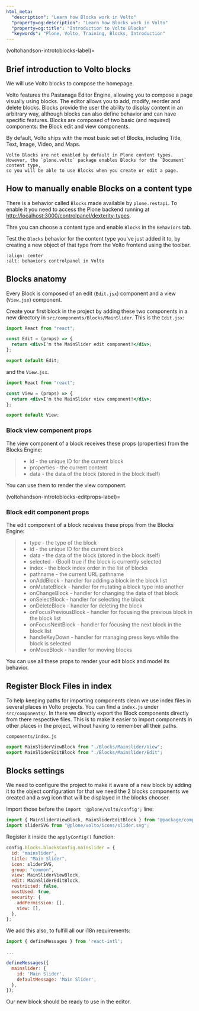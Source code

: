 ```yaml
---
html_meta:
  "description": "Learn how Blocks work in Volto"
  "property=og:description": "Learn how Blocks work in Volto"
  "property=og:title": "Introduction to Volto Blocks"
  "keywords": "Plone, Volto, Training, Blocks, Introduction"
---
```


(voltohandson-introtoblocks-label)=

## Brief introduction to Volto blocks

We will use Volto blocks to compose the homepage.

Volto features the Pastanaga Editor Engine, allowing you to compose a page visually using blocks.
The editor allows you to add, modify, reorder and delete blocks.
Blocks provide the user the ability to display content in an arbitrary way, although blocks can also define behavior and can have specific features.
Blocks are composed of two basic (and required) components: the Block edit and view components.

By default, Volto ships with the most basic set of Blocks, including Title, Text, Image, Video, and Maps.

```{note}
Volto Blocks are not enabled by default in Plone content types.
However, the `plone.volto` package enables Blocks for the `Document` content type,
so you will be able to use Blocks when you create or edit a page.
```

## How to manually enable Blocks on a content type

There is a behavior called `Blocks` made available by `plone.restapi`.
To enable it you need to access the Plone backend running at <http://localhost:3000/controlpanel/dexterity-types>.

Thre you can choose a content type and enable `Blocks` in the `Behaviors` tab.

Test the `Blocks` behavior for the content type you've just added it to, by creating a new object of that type from the Volto frontend using the toolbar.

```{image} _static/behaviors_controlpanel.png
:align: center
:alt: behaviors controlpanel in Volto
```

## Blocks anatomy

Every Block is composed of an edit (`Edit.jsx`) component and a view (`View.jsx`) component.

Create your first block in the project by adding these two components in a new directory in `src/components/Blocks/MainSlider`.
This is the `Edit.jsx`:

```jsx
import React from "react";

const Edit = (props) => {
  return <div>I'm the MainSlider edit component!</div>;
};

export default Edit;
```

and the `View.jsx`.

```jsx
import React from "react";

const View = (props) => {
  return <div>I'm the MainSlider view component!</div>;
};

export default View;
```

### Block view component props

The view component of a block receives these props (properties) from the Blocks Engine:

> - id - the unique ID for the current block
> - properties - the current content
> - data - the data of the block (stored in the block itself)

You can use them to render the view component.

(voltohandson-introtoblocks-editprops-label)=

### Block edit component props

The edit component of a block receives these props from the Blocks Engine:

> - type - the type of the block
> - id - the unique ID for the current block
> - data - the data of the block (stored in the block itself)
> - selected - (Bool) true if the block is currently selected
> - index - the block index order in the list of blocks
> - pathname - the current URL pathname
> - onAddBlock - handler for adding a block in the block list
> - onMutateBlock - handler for mutating a block type into another
> - onChangeBlock - handler for changing the data of that block
> - onSelectBlock - handler for selecting the block
> - onDeleteBlock - handler for deleting the block
> - onFocusPreviousBlock - handler for focusing the previous block in the block list
> - onFocusNextBlock - handler for focusing the next block in the block list
> - handleKeyDown - handler for managing press keys while the block is selected
> - onMoveBlock - handler for moving blocks

You can use all these props to render your edit block and model its behavior.

## Register Block Files in index

To help keeping paths for importing components clean we use index files in several places in Volto projects. You can find a `index.js` under `src/components/`. In there we directly export the Block components directly from there respective files. This is to make it easier to import components in other places in the project, without having to remember all their paths.

`components/index.js`

```js
export MainSliderViewBlock from "./Blocks/Mainslider/View";
export MainSliderEditBlock from "./Blocks/Mainslider/Edit";
```

## Blocks settings

We need to configure the project to make it aware of a new block by adding it to the object configuration for that we need the 2 blocks components we created and a svg icon that will be displayed in the blocks chooser.

Import those before the `import '@plone/volto/config';` line:

```js
import { MainSliderViewBlock, MainSliderEditBlock } from "@package/components";
import sliderSVG from "@plone/volto/icons/slider.svg";
```

Register it inside the `applyConfig()` function:

```js
config.blocks.blocksConfig.mainslider = {
  id: "mainslider",
  title: "Main Slider",
  icon: sliderSVG,
  group: "common",
  view: MainSliderViewBlock,
  edit: MainSliderEditBlock,
  restricted: false,
  mostUsed: true,
  security: {
    addPermission: [],
    view: [],
  },
};
```

We add this also, to fulfill all our i18n requirements:

```js
import { defineMessages } from 'react-intl';

...

defineMessages({
  mainslider: {
    id: 'Main Slider',
    defaultMessage: 'Main Slider',
  },
});
```

Our new block should be ready to use in the editor.
